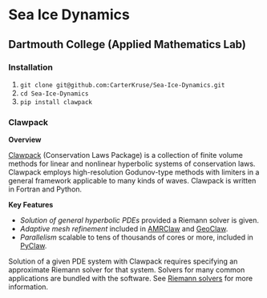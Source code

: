 # Sea Ice Dynamics
## Dartmouth College (Applied Mathematics Lab)

### Installation
1. `git clone git@github.com:CarterKruse/Sea-Ice-Dynamics.git`
2. `cd Sea-Ice-Dynamics`
3. `pip install clawpack`

### Clawpack
**Overview**

[Clawpack](https://www.clawpack.org/) (Conservation Laws Package) is a collection of finite volume methods for linear and nonlinear hyperbolic systems of conservation laws. Clawpack employs high-resolution Godunov-type methods with limiters in a general framework applicable to many kinds of waves. Clawpack is written in Fortran and Python.

**Key Features**
- *Solution of general hyperbolic PDEs* provided a Riemann solver is given.
- *Adaptive mesh refinement* included in [AMRClaw](https://www.clawpack.org/amrclaw) and [GeoClaw](https://www.clawpack.org/geoclaw).
- *Parallelism* scalable to tens of thousands of cores or more, included in [PyClaw](https://www.clawpack.org/pyclaw/).

Solution of a given PDE system with Clawpack requires specifying an approximate Riemann solver for that system. Solvers for many common applications are bundled with the software. See [Riemann solvers](https://www.clawpack.org/riemann) for more information.
